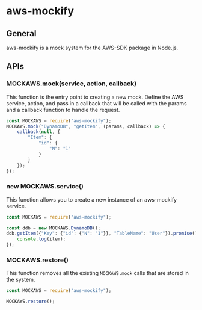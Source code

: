 # aws-mockify

## General

aws-mockify is a mock system for the AWS-SDK package in Node.js.

## APIs

### MOCKAWS.mock(service, action, callback)

This function is the entry point to creating a new mock. Define the AWS service, action, and pass in a callback that will be called with the params and a callback function to handle the request.

```js
const MOCKAWS = require("aws-mockify");
MOCKAWS.mock("DynamoDB", "getItem", (params, callback) => {
	callback(null, {
		"Item": {
			"id": {
				"N": "1"
			}
		}
	});
});
```

### new MOCKAWS.service()

This function allows you to create a new instance of an aws-mockify service.

```js
const MOCKAWS = require("aws-mockify");

const ddb = new MOCKAWS.DynamoDB();
ddb.getItem({"Key": {"id": {"N": "1"}}, "TableName": "User"}).promise().then((item) => {
	console.log(item);
});
```

### MOCKAWS.restore()

This function removes all the existing `MOCKAWS.mock` calls that are stored in the system.

```js
const MOCKAWS = require("aws-mockify");

MOCKAWS.restore();
```
